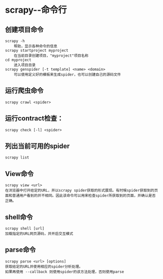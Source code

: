 # scrapy--命令行

## 创建项目命令
	scrapy -h
		帮助，显示各种命令的信息
	scrapy startproject myproject
		在当前目录创建项目，"myproject"项目名称
	cd myproject
		进入项目目录
	scrapy genspider [-t template] <name> <domain>
		可以使用定义好的模板来生成spider，也可以创建自己的源码文件


## 运行爬虫命令
	scrapy crawl <spider>

## 运行contract检查：
	scrapy check [-l] <spider>

## 列出当前可用的spider
	scrapy list

## View命令
	scrapy view <url>
	在浏览器中打开给定的URL，并以scrapy spider获取的形式展现。有时候spider获取到的页面和普通用户看到的并不相同。因此该命令可以用来检查spider所获取到的页面，并确认是否正确。

## shell命令
	scrapy shell [url]
	加载指定的URL网页源码，并开启交互模式

## parse命令
	scrapy parse <url> [options]
	获取给定的URL并使用相应的spider分析处理。
	如果再使用 --callback 则使用spider的该方法处理，否则使用parse


